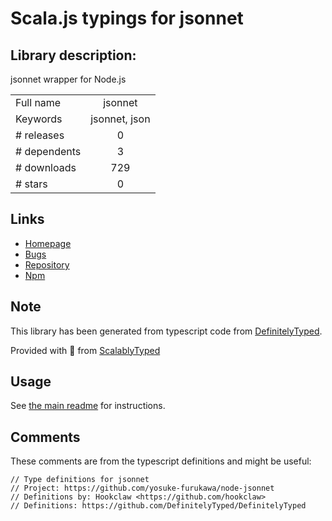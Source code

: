 
# Scala.js typings for jsonnet


## Library description:
jsonnet wrapper for Node.js

|                    |                 |
| ------------------ | :-------------: |
| Full name          | jsonnet |
| Keywords           | jsonnet, json |
| # releases         | 0 |
| # dependents       | 3 |
| # downloads        | 729 |
| # stars            | 0 |

## Links
- [Homepage](https://github.com/yosuke-furukawa/node-jsonnet)
- [Bugs](https://github.com/yosuke-furukawa/node-jsonnet/issues)
- [Repository](https://github.com/yosuke-furukawa/node-jsonnet)
- [Npm](https://www.npmjs.com/package/jsonnet)
    


## Note
This library has been generated from typescript code from [DefinitelyTyped](https://definitelytyped.org).

Provided with :purple_heart: from [ScalablyTyped](https://github.com/oyvindberg/ScalablyTyped)

## Usage
See [the main readme](../../readme.md) for instructions.

## Comments

These comments are from the typescript definitions and might be useful:
```
// Type definitions for jsonnet
// Project: https://github.com/yosuke-furukawa/node-jsonnet
// Definitions by: Hookclaw <https://github.com/hookclaw>
// Definitions: https://github.com/DefinitelyTyped/DefinitelyTyped

```

